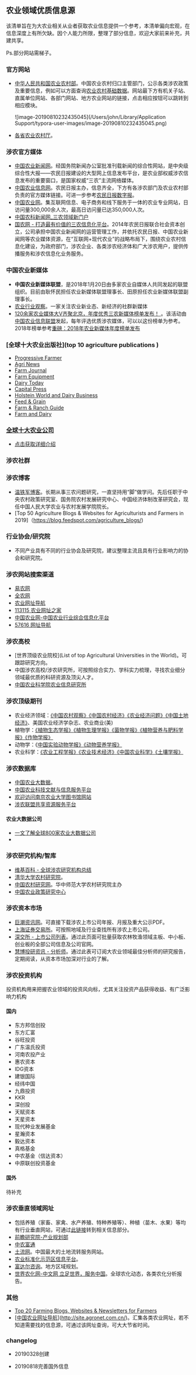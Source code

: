 ## 农业领域优质信息源

该清单旨在为大农业相关从业者获取农业信息提供一个参考，本清单偏向宏观，在信息深度上有所欠缺。因个人能力所限，整理了部分信息，欢迎大家前来补充，共建共享。

Ps.部分网站需梯子。

### 官方网站

- [中华人民共和国农业农村部](<http://www.moa.gov.cn/>)。中国农业农村归口主管部门，公示各类涉农政策及重要信息，例如可以方面查询[农业农村基础数据](http://zdscxx.moa.gov.cn:8080/misportal/public/dataChannelRedStyle.jsp)。网站最下方有机关子站、直属单位网站、各部门网站、地方农业网站的链接，点击相应按钮可以跳转到相应模块。

  ![image-20190810232435045](/Users/john/Library/Application Support/typora-user-images/image-20190810232435045.png)

- [各省农业农村厅](http://www.moa.gov.cn)。

### 涉农官方媒体

- [中国农业新闻网](<http://www.farmer.com.cn/>)。经国务院新闻办公室批准刊载新闻的综合性网站，是中央级综合性大报——农民日报建设的大型网上信息发布平台，是农业部权威涉农信息发布的重要窗口，是国家权威“三农”主流网络媒体。
- [中国农业信息网](<http://www.agri.cn/>)。农民日报主办，信息齐全，下方有各涉农部门及农业农村部负责的官方媒体链接。可进一步参考[农民日报数字报](<http://szb.farmer.com.cn/nmrb/html/2019-03/18/nbs.D110000nmrb_01.htm>)。
- [中国农业网](<http://www.agronet.com.cn/>)。集互联网信息、电子商务和线下服务于一体的农业专业网站，日访问量300,000余人次，最高日访问量已达350,000人次。
- [中国农科新闻网_三农领域新门户](http://www.nkb.com.cn/)
- [国农网 - 打造最有价值的三农信息化平台](http://www.cnguonong.com/index.aspx)。2014年农民日报联合社会资本创立，公司承担中国农业新闻网的运营管理工作，并依托农民日报、中国农业新闻网等农业媒体资源，在“互联网+现代农业”的战略布局下，围绕农业农村信息化建设，为政府部门，涉农企业、各类涉农经济体和广大涉农用户，提供传播服务和涉农信息化业务服务。

### 中国农业新媒体

- **中国农业新媒体联盟**，是2018年1月20日由多家农业自媒体人共同发起的联盟组织。目前由耿怀民担任农业新媒体联盟理事长、田原担任农业新媒体联盟副理事长。
- [农业行业观察](<http://www.nyguancha.com/>)。一家关注农业新业态、新经济的社群新媒体
- [120余家农业媒体大V齐聚北京，年度优秀三农新媒体榜单发布！ ](<http://www.sohu.com/a/218912225_687147>)。该活动由[中国农业信息联盟](<http://lianmeng.wugu.com.cn/>)发起，每年评选优质涉农媒体，可以以这份榜单为参考。2018年榜单参考[重磅：2018年农业新媒体年度榜单发布](<https://feng.ifeng.com/c/7jSE3oSDJFx>)

### [全球十大农业出版社](top 10 agriculture publications )

- [Progressive Farmer](http://www.dtnprogressivefarmer.com/dtnag/)
- [Agri News](http://www.agrinews-pubs.com/)
- [Farm Journal](http://www.agweb.com/farmjournal/)
- [Farm Equipment](http://www.farm-equipment.com/)
- [Dairy Today](http://www.agweb.com/livestock/dairy/)
- [Capital Press](http://www.capitalpress.com/)
- [Holstein World and Dairy Business](http://www.holsteinworld.com/)
- [Feed & Grain](http://www.feedandgrain.com/)
- [Farm & Ranch Guide](http://www.farmandranchguide.com/)
- [Farm and Dairy](http://www.farmanddairy.com/)

### [全球十大农业公司](https://www.tharawat-magazine.com/facts/top-ten-agribusiness-companies/#gs.x5exo5)

- [点击获取详细介绍](https://www.tharawat-magazine.com/facts/top-ten-agribusiness-companies/#gs.x5exo5)

### 涉农社群



### 涉农博客

- [温铁军博客](http://www.caogen.com/blog/index.aspx?ID=95)。长期从事三农问题研究，一直坚持用“脚”做学问。先后任职于中央农村政策研究室、国务院农村发展研究中心、中国经济体制改革研究会，现任中国人民大学农业与农村发展学院院长。
- [Top 50 Agriculture Blogs & Websites for Agriculturists and Farmers in 2019]（https://blog.feedspot.com/agriculture_blogs/)

### 行业协会/研究院

- 不同产业具有不同的行业协会及研究院，建议整理主流且具有行业影响力的协会和研究院。

### 涉农网站搜索渠道

- [易农网](http://www.1nsou.com/)
- [全农网](http://www.quannong.net/)
- [农业网址导航](http://site.agronet.com.cn/)
- [113115 农业网址之家](http://www.113115.com/)
- [中国农业网-中国农业行业综合信息化平台](https://www.baidu.com/link?url=D0CHWAeF59HxhM1F6l9HEgoRv98Qq0VKC-oUbaqK9tPFNbqMbbvCGwQlV5-A7O8N&wd=&eqid=eef00e36000052dd000000065cd5171c)
- [57616 网址导航](http://www.57616.com/fenlei/nongye.html)

### 涉农高校

- [世界顶级农业院校](List of top Agricultural Universities in the World)。可跟踪研究方向。
- 中国涉农高校/涉农研究所，可按照综合实力、学科实力梳理，寻找农业细分领域最优质的科研资源及顶尖人才。
- [中国农业科学院农业信息研究所](http://aii.caas.cn/)

### 涉农顶级期刊

- 农业经济领域：[《中国农村观察》](<http://navi.cnki.net/knavi/JournalDetail?pcode=CJFD&pykm=ZNCG>)[《中国农村经济》](<http://navi.cnki.net/knavi/JournalDetail?pcode=CJFD&pykm=ZNJJ>)[《农业经济问题》](<http://navi.cnki.net/knavi/JournalDetail?pcode=CJFD&pykm=NJWT>)[《中国土地经济》](<http://navi.cnki.net/knavi/JournalDetail?pcode=CJFD&pykm=NJWT>)、美国农业经济学杂志、农业商业(美)
- 植物学：[《植物生态学报》](<http://navi.cnki.net/knavi/JournalDetail?pcode=CJFD&pykm=ZWSB>)[《植物生理学报》](<http://navi.cnki.net/knavi/JournalDetail?pcode=CJFD&pykm=ZWSL>)[《菌物学报》](<http://navi.cnki.net/knavi/JournalDetail?pcode=CJFD&pykm=JWXT>)[《植物营养与肥料学报》](<http://navi.cnki.net/knavi/JournalDetail?pcode=CJFD&pykm=ZWYF>)[《作物学报》](<http://navi.cnki.net/knavi/JournalDetail?pcode=CJFD&pykm=XBZW>)
- 动物学：《[中国实验动物学报》](<http://navi.cnki.net/knavi/JournalDetail?pcode=CJFD&pykm=ZGSD>)[《动物营养学报》](<http://navi.cnki.net/knavi/JournalDetail?pcode=CJFD&pykm=DWYX>)
- 农业科学：[《农业工程学报》](<http://navi.cnki.net/knavi/JournalDetail?pcode=CJFD&pykm=NYGU>)[《农业技术经济》](<http://navi.cnki.net/knavi/JournalDetail?pcode=CJFD&pykm=NYJS>)[《中国农业科学》](<http://navi.cnki.net/knavi/JournalDetail?pcode=CJFD&pykm=ZNYK>)[《土壤学报》](<http://navi.cnki.net/knavi/JournalDetail?pcode=CJFD&pykm=TRXB>)

### 涉农数据库

- [中国农业大数据](<http://www.agdata.cn/>)。
- [中国农业科技文献与信息服务平台](http://www.nais.net.cn/)
- [欢迎访问南京农业大学图书馆网站](http://libwww.njau.edu.cn/)
- [涉农联盟共享资源服务平台](<http://115.28.186.102/snlm/>)

#### 农业大数据公司

- [一文了解全球800家农业大数据公司](https://36kr.com/p/5213113)
- 

### 涉农研究机构/智库

- [维基百科 - 全球涉农研究机构总结](<https://en.wikipedia.org/wiki/Category:Agricultural_research_institutes>)
- [清华大学农村研究院](<http://www.cirs.tsinghua.edu.cn/>)。
- [中国农村研究网](<http://www.ccrs.org.cn/list/Default.aspx?tid=470>)。华中师范大学农村研究院主办
- [中国农业政策研究中心](<http://dbnky.h.4006000949.com/>)

### 涉农资本市场

- [巨潮资讯网](http://www.cninfo.com.cn/new/index)。可直接下载涉农上市公司年报、月报及重大公示PDF。
- [上海证券交易所](http://www.sse.com.cn/assortment/stock/areatrade/area/)。可按照地域及行业查找所有涉农上市公司。
- [深交所 - 上市公司列表](http://www.szse.cn/market/companys/company/index.html)。通过此页面可批量获取农林牧渔领域主板、中小板、创业板的全部公司信息及公司官网。
- [慧博投研资讯 - 分析师](http://www.hibor.com.cn/author.html)。通过此表可订阅大农业领域最佳分析师的研究报告，定期阅读，从资本市场加深对行业的了解。

### 涉农投资机构

投资机构用来把握农业领域的投资风向标，尤其关注投资产品获得收益、有广泛影响力机构

#### 国内

- 东方邦信创投
- 东方汇富
- 谷旺投资
- 广东温氏投资
- 河南农投产业
- 惠农资本
- IDG资本
- 建银国际
- 经纬中国
- 九鼎投资
- KKR
- 深创投
- 天赋资本
- 天星资本
- 现代种业发展基金
- 星瀚资本
- 毅达资本
- 真格基金
- 中农基金（信达资本）
- 中原联创投资基金

#### 国外

待补充

### 涉农垂直领域网址

- 包括养殖（家畜、家禽、水产养殖、特种养殖等）、种植（苗木、水果）等均有行业垂直网站，可通过[此链接](<http://www.agronet.com.cn/>)转到相关信息部分。
- [前瞻研究院-产业规划部](<https://f.qianzhan.com/tesexiaozhen/>)
- [中农富通]( )
- [土流网](http://www.tudichuzu.com/)。中国最大的土地流转服务网站。
- [农业标准化示范区信息平台](<http://sfq.sac.gov.cn/home;jsessionid=AE5CED768BA9A497775B0B26016C0397>)。
- [富达尔咨询](<http://www.fdarcity.com/default.aspx>)。地方区域规划。
- [世界农化网-中文网 立足世界，服务中国](https://link.zhihu.com/?target=http%3A//cn.agropages.com/)。全球农化动态，各类农化分析报告。

### 其他

- [Top 20 Farming Blogs, Websites & Newsletters for Farmers](<https://blog.feedspot.com/farming_blogs/>)
- [[中国农业网址导航](http://site.agronet.com.cn/)](<http://site.agronet.com.cn/>)。汇集各类农业网址，若不知道需要找的信息源，可通过该网址查询，可大大节省时间。

### changelog

- 20190328创建

- 20190818完善国外信息
